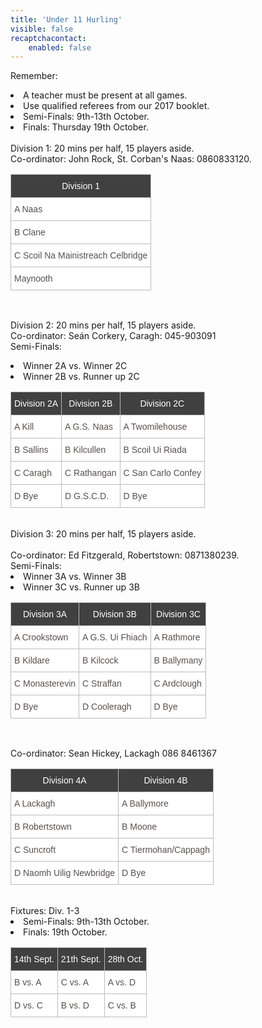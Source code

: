 ```yaml
---
title: 'Under 11 Hurling'
visible: false
recaptchacontact:
    enabled: false
---
```


<style type="text/css">
.tg {border-collapse:collapse;border-spacing:0;border-color:#bbb;}
.tg td{font-family:Arial, sans-serif;font-size:14px;padding:10px 5px;border-style:solid;border-width:1px;overflow:hidden;word-break:normal;border-color:#bbb;color:#594F4F;background-color:#ffffff;}
.tg th{font-family:Arial, sans-serif;font-size:14px;font-weight:normal;padding:10px 5px;border-style:solid;border-width:1px;overflow:hidden;word-break:normal;border-color:#bbb;color:#ffffff
;background-color:#404040;}
.tg .tg-s6z2{text-align:center}
</style>
Remember: 
<li>A teacher must be present at all games.</li>
<li>Use qualified referees from our 2017 booklet.</li>
<li>Semi-Finals: 9th-13th October.</li>
<li>Finals: Thursday 19th October.</li>
<br>
Division 1: 20 mins per half, 15 players aside.
<br>
Co-ordinator: John Rock, St. Corban's Naas: 0860833120.
<table class="tg">
<tr>
<th class="tg-031e">Division 1</th>
</tr>
<tr>
<td class="tg-031e">A Naas</td>
</tr>
<tr>
<td class="tg-031e">B Clane</td>
</tr>
<tr>
<td class="tg-031e">C Scoil Na Mainistreach Celbridge</td>
</tr>
<tr>
<td class="tg-031e">Maynooth</td>
</tr>
</table>
<br>

Division 2: 20 mins per half, 15 players aside.
<br> Co-ordinator: Seán Corkery, Caragh: 045-903091
<br>
Semi-Finals: 
<li>Winner 2A vs. Winner 2C</li>
<li>Winner 2B vs. Runner up 2C</li>

<table class="tg">
<tr>
<th class="tg-031e">Division 2A</th>
<th class="tg-031e">Division 2B</th>
<th class="tg-031e">Division 2C</th>
</tr>
<tr>
<td class="tg-031e">A Kill</td>
<td class="tg-031e">A G.S. Naas</td>
<td class="tg-031e">A Twomilehouse</td>
</tr>
<tr>
<td class="tg-031e">B Sallins</td>
<td class="tg-031e">B Kilcullen</td>
<td class="tg-031e">B Scoil Ui Riada</td>
</tr>
<tr>
<td class="tg-031e">C Caragh</td>
<td class="tg-031e">C Rathangan</td>
<td class="tg-031e">C San Carlo Confey</td>
</tr>
<tr>
<td class="tg-031e">D Bye</td>
<td class="tg-031e">D G.S.C.D.</td>
<td class="tg-031e">D Bye</td>
</tr>
</table>
<br>
Division 3: 20 mins per half, 15 players aside.

</br>
<br>
Co-ordinator: Ed Fitzgerald, Robertstown: 0871380239.
<br>
Semi-Finals: 
<li>Winner 3A vs. Winner 3B</li>
<li>Winner 3C vs. Runner up 3B</li>
<table class="tg">
<tr>
<th class="tg-031e">Division 3A</th>
<th class="tg-031e">Division 3B</th>
<th class="tg-031e">Division 3C</th>

</tr>
<tr>
<td class="tg-031e">A Crookstown</td>
<td class="tg-031e">A G.S. Ui Fhiach</td>
<td class="tg-031e">A Rathmore</td>



</tr>
<tr>
<td class="tg-031e">B Kildare</td>
<td class="tg-031e">B Kilcock</td>
<td class="tg-031e">B Ballymany</td>



</tr>
<tr>
<td class="tg-031e">C Monasterevin</td>
<td class="tg-031e">C Straffan</td>
<td class="tg-031e">C Ardclough</td>



</tr>
<tr>
<td class="tg-031e">D Bye</td>
<td class="tg-031e">D Cooleragh</td>
<td class="tg-031e">D Bye

</tr>

</table>

<br>

Co-ordinator: Sean Hickey, Lackagh 086 8461367 
<table class="tg">
<tr>
<th class="tg-031e">Division 4A</th>
<th class="tg-031e">Division 4B</th>
</tr>
<tr>
<td class="tg-031e">A Lackagh</td>
<td class="tg-031e">A Ballymore</td>
</tr>
<tr>
<td class="tg-031e">B Robertstown</td>
<td class="tg-031e">B Moone</td>
</tr>
<tr>
<td class="tg-031e">C Suncroft</td>
<td class="tg-031e">C Tiermohan/Cappagh</td>
</tr>
<tr>
<td class="tg-031e">D Naomh Uilig Newbridge</td>
<td class="tg-031e">D Bye</td>
</tr>
</table>
<br>
Fixtures: Div. 1-3
<li>Semi-Finals: 9th-13th October.</li>
<li>Finals: 19th October.</li>
<table class="tg">
<tr>
<th class="tg-031e">14th Sept.</th>
<th class="tg-031e">21th Sept.</th>
<th class="tg-031e">28th Oct.</th>
</tr>
<tr>
<td class="tg-031e">B vs. A</td>
<td class="tg-031e">C vs. A</td>
<td class="tg-031e">A vs. D</td>
</tr>
<tr>
<td class="tg-031e">D vs. C</td>
<td class="tg-031e">B vs. D</td>
<td class="tg-031e">C vs. B</td>
</tr>
</table>
</html>